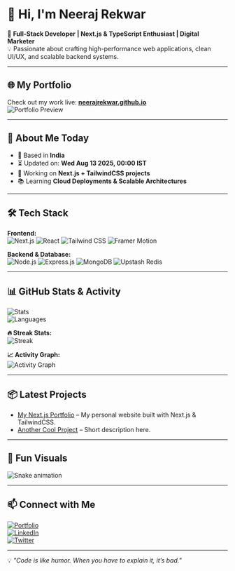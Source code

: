 # 👋 Hi, I'm Neeraj Rekwar

🚀 **Full-Stack Developer | Next.js & TypeScript Enthusiast | Digital Marketer**  
💡 Passionate about crafting high-performance web applications, clean UI/UX, and scalable backend systems.

---

## 🌐 My Portfolio
Check out my work live: **[neerajrekwar.github.io](https://neerajrekwar.github.io)**  
![Portfolio Preview](https://raw.githubusercontent.com/neerajrekwar/neerajrekwar/main/portfolio-preview.png)

---

## 📅 About Me Today
- 📍 Based in **India**
- ⏳ Updated on: **<!--TIME-->Wed Aug 13 2025, 00:00 IST<!--END_TIME-->**
- 🔭 Working on **Next.js + TailwindCSS projects**
- 📚 Learning **Cloud Deployments & Scalable Architectures**

---

## 🛠 Tech Stack

**Frontend:**  
![Next.js](https://img.shields.io/badge/Next.js-000000?logo=next.js&logoColor=white)
![React](https://img.shields.io/badge/React-20232A?logo=react&logoColor=61DAFB)
![Tailwind CSS](https://img.shields.io/badge/Tailwind_CSS-38B2AC?logo=tailwind-css&logoColor=white)
![Framer Motion](https://img.shields.io/badge/Framer_Motion-black?logo=framer&logoColor=blue)

**Backend & Database:**  
![Node.js](https://img.shields.io/badge/Node.js-339933?logo=node.js&logoColor=white)
![Express.js](https://img.shields.io/badge/Express.js-404D59?logo=express)
![MongoDB](https://img.shields.io/badge/MongoDB-4EA94B?logo=mongodb&logoColor=white)
![Upstash Redis](https://img.shields.io/badge/Upstash_Redis-FF4438?logo=redis&logoColor=white)

---

## 📊 GitHub Stats & Activity

![Stats](https://github-readme-stats.vercel.app/api?username=neerajrekwar&show_icons=true&theme=radical)  
![Languages](https://github-readme-stats.vercel.app/api/top-langs/?username=neerajrekwar&layout=compact&theme=radical)  

**🔥 Streak Stats:**  
![Streak](https://streak-stats.demolab.com?user=neerajrekwar&theme=radical&hide_border=true)

**📈 Activity Graph:**  
![Activity Graph](https://github-readme-activity-graph.vercel.app/graph?username=neerajrekwar&theme=react-dark&hide_border=true)

---

## 📦 Latest Projects
<!--PROJECTS_START-->
- [My Next.js Portfolio](https://github.com/neerajrekwar/portfolio) – My personal website built with Next.js & TailwindCSS.
- [Another Cool Project](https://github.com/neerajrekwar/project2) – Short description here.
<!--PROJECTS_END-->

---

## 🐍 Fun Visuals
![Snake animation](https://github.com/neerajrekwar/neerajrekwar/blob/output/github-contribution-grid-snake.svg)

---

## 📫 Connect with Me

[![Portfolio](https://img.shields.io/badge/Portfolio-000?style=for-the-badge&logo=vercel&logoColor=white)](https://neerajrekwar.github.io)  
[![LinkedIn](https://img.shields.io/badge/LinkedIn-blue?style=for-the-badge&logo=linkedin)](https://linkedin.com/in/neerajrekwar)  
[![Twitter](https://img.shields.io/badge/Twitter-black?style=for-the-badge&logo=twitter)](https://twitter.com/yourusername)

---

💡 *"Code is like humor. When you have to explain it, it’s bad."*
